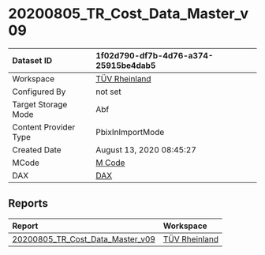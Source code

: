 



# 20200805_TR_Cost_Data_Master_v09

|Dataset ID|1f02d790-df7b-4d76-a374-25915be4dab5|
| :--- | :--- |
|Workspace|[TÜV Rheinland](../Workspaces/TÜV-Rheinland.md)|
|Configured By|not set|
|Target Storage Mode|Abf|
|Content Provider Type|PbixInImportMode|
|Created Date|August 13, 2020 08:45:27|
|MCode|[M Code](./20200805_TR_Cost_Data_Master_v09/mcode.md)|
|DAX|[DAX](./20200805_TR_Cost_Data_Master_v09/dax.md)|

## Reports

|Report|Workspace|
| :--- | :--- |
|[20200805_TR_Cost_Data_Master_v09](../Reports/20200805_TR_Cost_Data_Master_v09.md)|[TÜV Rheinland](../Workspaces/TÜV-Rheinland.md)|
